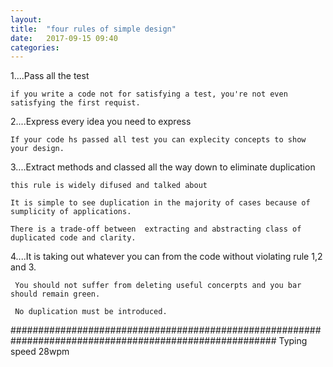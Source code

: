 ```yaml
---
layout: 
title:  "four rules of simple design"
date:   2017-09-15 09:40
categories: 
---
```

1....Pass all the test 

	if you write a code not for satisfying a test, you're not even satisfying the first requist.

2....Express every idea you need to express

	If your code hs passed all test you can explecity concepts to show your design.

3....Extract methods and classed all the way down to eliminate duplication

	this rule is widely difused and talked about

    It is simple to see duplication in the majority of cases because of sumplicity of applications.

	There is a trade-off between  extracting and abstracting class of duplicated code and clarity.

4....It is taking out whatever you can from the code without violating rule 1,2 and 3.

	 You should not suffer from deleting useful concerpts and you bar should remain green.

	 No duplication must be introduced.

######################################################################################################## Typing speed 28wpm

